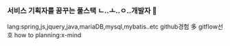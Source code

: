 ### 서비스 기획자를 꿈꾸는 풀스택 ㄴ..ㅗ..ㅇ..개발자 👋

lang:spring,js,jquery,java,mariaDB,mysql,mybatis..etc
github경험 多
gitflow선호
how to planning:x-mind

